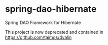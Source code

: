 # spring-dao-hibernate
Spring DAO Framework for Hibernate

This project is now deprecated and contained in https://github.com/taimos/dvalin
